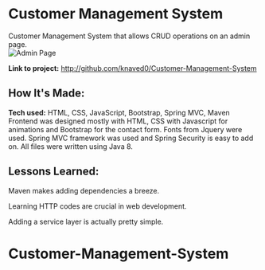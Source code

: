 # Customer Management System 
Customer Management System that allows CRUD operations on an admin page.  
![Admin Page](Customer-Management-System/blob/master/Screenshot%20(414).png)

**Link to project:** http://github.com/knaved0/Customer-Management-System

## How It's Made:

**Tech used:** HTML, CSS, JavaScript, Bootstrap, Spring MVC, Maven
Frontend was designed mostly with HTML, CSS with Javascript for animations and Bootstrap for the contact form. Fonts from Jquery were used. Spring MVC framework was used and Spring Security is easy to add on. 
All files were written using Java 8.

## Lessons Learned:
Maven makes adding dependencies a breeze. 

Learning HTTP codes are crucial in web development. 

Adding a service layer is actually pretty simple.

# Customer-Management-System
